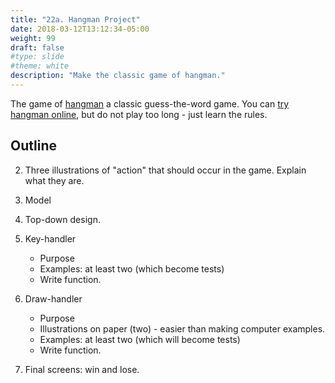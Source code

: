 ```yaml
---
title: "22a. Hangman Project"
date: 2018-03-12T13:12:34-05:00
weight: 99
draft: false
#type: slide
#theme: white
description: "Make the classic game of hangman."
---
```


The game of [hangman](https://en.wikipedia.org/wiki/Hangman_(game)) a
classic guess-the-word game.  You can [try hangman
online](http://www.playhangman.com), but do not play too long - just learn the rules.

## Outline

2. Three illustrations of "action" that should occur in the game. Explain what they are.
1. Model
3. Top-down design.
5. Key-handler

     * Purpose
     * Examples: at least two (which become tests)
     * Write function.
4. Draw-handler

     * Purpose
     * Illustrations on paper (two) - easier than making computer examples.
     * Examples: at least two (which will become tests)
     * Write function.
5. Final screens: win and lose.
